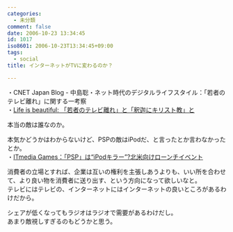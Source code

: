 ```yaml
---
categories:
  - 未分類
comment: false
date: 2006-10-23 13:34:45
id: 1017
iso8601: 2006-10-23T13:34:45+09:00
tags:
  - social
title: インターネットがTVに変わるのか？

---
```


<div class="entry-body">
  <p>・CNET Japan Blog - 中島聡・ネット時代のデジタルライフスタイル：「若者のテレビ離れ」に関する一考察<br />
    ・<a title="Life is beautiful: 「若者のテレビ離れ」と「釈迦にキリスト教」と" href="http://satoshi.blogs.com/life/2006/10/post_4.html">Life is beautiful: 「若者のテレビ離れ」と「釈迦にキリスト教」と</a></p>

  <p>本当の敵は誰なのか。</p>

  <p>本気かどうかはわからないけど、PSPの敵はiPodだ、と言ったとか言わなかったとか。<br />
    ・<a title="ITmedia Games：「PSP」は“iPodキラー”?北米向けローンチイベント" href="http://www.itmedia.co.jp/games/articles/0501/07/news006.html">ITmedia Games：「PSP」は“iPodキラー”?北米向けローンチイベント</a></p>

  <p>消費者の立場とすれば、企業は互いの権利を主張しあうよりも、いい所を合わせて、より良い物を消費者に送り出す、という方向になって欲しいなと。<br />
    テレビにはテレビの、インターネットにはインターネットの良いところがあるわけだから。</p>

  <p>シェアが低くなってもラジオはラジオで需要があるわけだし。<br />
    あまり敵視しすぎるのもどうかと思う。</p>
</div>

